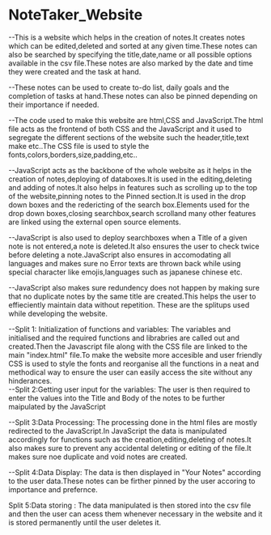 # NoteTaker_Website
--This is a website which helps in the creation of notes.It creates notes which can be edited,deleted and sorted at any given time.These notes can also be searched by specifying the title,date,name or all possible options available in the csv file.These notes are also marked by the date and time they were created and the task at hand.

--These notes can be used to create to-do list, daily goals and the completion of tasks at hand.These notes can also be pinned depending on their importance if needed.

--The code used to make this website are html,CSS and JavaScript.The html file acts as the frontend of both CSS and the JavaScript and it used to segregate the different sections of the website such the header,title,text make etc..The CSS file is used to style the fonts,colors,borders,size,padding,etc..

--JavaScript acts as the backbone of the whole website as it helps in the creation of notes,deploying of databoxes.It is used in the editing,deleting and adding of notes.It also helps in features such as scrolling up to the top of the website,pinning notes to the Pinned section.It is used in the drop down boxes and the redericting of the search box.Elements used for the drop down boxes,closing searchbox,search scrolland many other features are linked using the external open source elements.

--JavaScript is also used to deploy searchboxes when a Title of a given note is not entered,a note is deleted.It also ensures the user to check twice before deleting a note.JavaScript also ensures in accomodating all languages and makes sure no Error texts are thrown back while using special character like emojis,languages such as japanese chinese etc.

--JavaScript also makes sure redundency does not happen by making sure that no duplicate notes by the same title are created.This helps the user to effieciently maintain data without repetition.
These are the splitups used while developing the website.

--Split 1: Initialization of functions and variables:
        The variables and initialised and the required functions and librabries are called out and created.Then the Javascript file along with the CSS file are linked to the main "index.html" file.To make the website more accesible and user friendly CSS is used to style the fonts and reorganise all the functions in a neat and methodical way to ensure the user can easily access the site without any hinderances.      
--Split 2:Getting user input for the variables:
        The user is then required to enter the values into the Title and Body of the notes to be further maipulated by the JavaScript  
        
--Split 3:Data Processing:
          The processing done in the html files are mostly redirected to the JavaScript.In JavaScript the data is manipulated accordingly for functions such as the creation,editing,deleting of notes.It also makes sure to prevent any accidental deleting or editing of the file.It makes sure noe duplicate and void notes are created.   
          
--Split 4:Data Display:
          The data is then displayed in "Your Notes" according to the user data.These notes can be firther pinned by the user accoring to importance and prefernce.
          
Split 5:Data storing :
          The data manipulated is then stored into the csv file and then the user can acess them whenever necessary in the website and it is stored permanently until the user deletes it.
        
         
